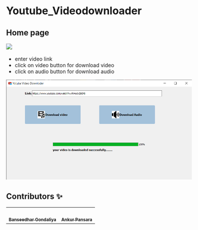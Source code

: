 # Youtube_Videodownloader

## Home page 

<p>
<img src="https://github.com/Banseedhar01/youtube_videodownloader/blob/main/home.PNG">
</p>

<ul>
<li>enter video link </li>
<li>click on video button for download video</li>
<li>click on audio button for download audio</li>
</ul>

![Screenshot](downloaded.png)

## Contributors ✨
<table>
  <tr>
    <td align="center"><a href="https://github.com/Banseedhar01"><img src="https://avatars2.githubusercontent.com/u/56584368?s=64&v=4" width="100px;" alt=""/><br /><sub><b>Banseedhar Gondaliya</b></td>

<td align="center"><a href="https://github.com/AnkurPansara"><img src="https://avatars2.githubusercontent.com/u/60835351?s=400&v=4" width="100px;" alt=""/><br /><sub><b>Ankur Pansara</b></td>
</tr>
</table>